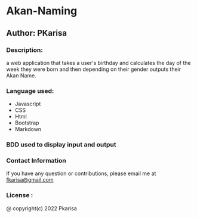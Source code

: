 # Akan-Naming

## Author: PKarisa

### Description: 
a web application that takes a user's birthday and calculates the day of the week they were born and then depending on their gender outputs their Akan Name.

### Language used: 
* Javascript
* CSS
* Html
* Bootstrap
* Markdown

### BDD used to display input and output

### Contact Information
If you have any question or contributions, please email me at [fkarisa@gmail.com](fkarisa@gmail.com)

### License :
@ copyright(c) 2022 Pkarisa